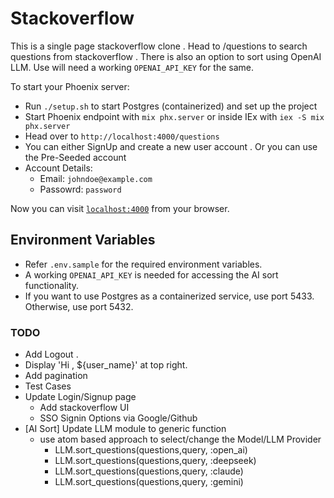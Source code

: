 # Stackoverflow

This is a single page stackoverflow clone . Head to /questions to search questions from stackoverflow . 
There is also an option to sort using OpenAI LLM. Use will need a working `OPENAI_API_KEY` for the same. 

To start your Phoenix server:

- Run `./setup.sh` to start Postgres (containerized) and set up the project
- Start Phoenix endpoint with `mix phx.server` or inside IEx with `iex -S mix phx.server`
- Head over to `http://localhost:4000/questions` 
- You can either SignUp and create a new user account . Or you can use the Pre-Seeded account 
- Account Details: 
    - Email: `johndoe@example.com`
    - Passowrd: `password`

Now you can visit [`localhost:4000`](http://localhost:4000) from your browser.

## Environment Variables

- Refer `.env.sample` for the required environment variables.
- A working `OPENAI_API_KEY` is needed for accessing the AI sort functionality. 
- If you want to use Postgres as a containerized service, use port 5433. Otherwise, use port 5432.


### TODO
- Add Logout . 
- Display 'Hi , ${user_name}' at top right. 
- Add pagination
- Test Cases
- Update Login/Signup page
    - Add stackoverflow UI
    - SSO Signin Options via Google/Github
- [AI Sort] Update LLM module to generic function 
    - use atom based approach to select/change the Model/LLM Provider
        - LLM.sort_questions(questions,query, :open_ai)
        - LLM.sort_questions(questions,query, :deepseek)
        - LLM.sort_questions(questions,query, :claude)
        - LLM.sort_questions(questions,query, :gemini)

        